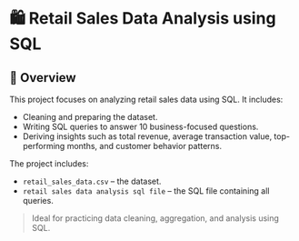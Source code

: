 # 🛍️ Retail Sales Data Analysis using SQL

## 📌 Overview

This project focuses on analyzing retail sales data using SQL. It includes:

- Cleaning and preparing the dataset.
- Writing SQL queries to answer 10 business-focused questions.
- Deriving insights such as total revenue, average transaction value, top-performing months, and customer behavior patterns.

The project includes:
- `retail_sales_data.csv` – the dataset.
- `retail sales data analysis sql file` – the SQL file containing all queries.

> Ideal for practicing data cleaning, aggregation, and analysis using SQL.

